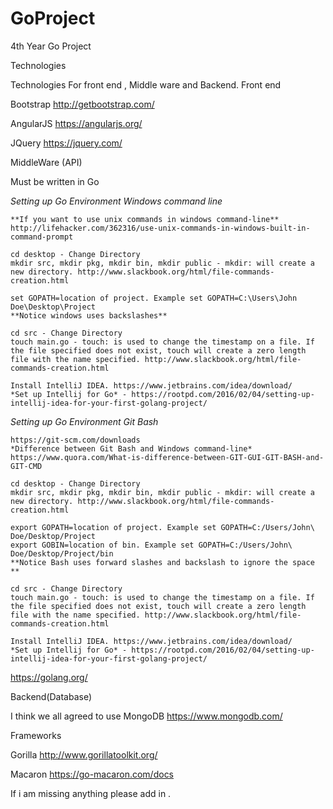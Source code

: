 # GoProject
4th Year Go Project



Technologies 


Technologies For front end , Middle ware and Backend.
Front end

Bootstrap
http://getbootstrap.com/

AngularJS
https://angularjs.org/

JQuery
https://jquery.com/

MiddleWare (API)

Must be written in Go

*Setting up Go Environment Windows command line*
```
**If you want to use unix commands in windows command-line**
http://lifehacker.com/362316/use-unix-commands-in-windows-built-in-command-prompt

cd desktop - Change Directory
mkdir src, mkdir pkg, mkdir bin, mkdir public - mkdir: will create a new directory. http://www.slackbook.org/html/file-commands-creation.html

set GOPATH=location of project. Example set GOPATH=C:\Users\John Doe\Desktop\Project
**Notice windows uses backslashes**

cd src - Change Directory
touch main.go - touch: is used to change the timestamp on a file. If the file specified does not exist, touch will create a zero length file with the name specified. http://www.slackbook.org/html/file-commands-creation.html

Install IntelliJ IDEA. https://www.jetbrains.com/idea/download/
*Set up Intellij for Go* - https://rootpd.com/2016/02/04/setting-up-intellij-idea-for-your-first-golang-project/
```
*Setting up Go Environment Git Bash*
```
https://git-scm.com/downloads
*Difference between Git Bash and Windows command-line*
https://www.quora.com/What-is-difference-between-GIT-GUI-GIT-BASH-and-GIT-CMD

cd desktop - Change Directory
mkdir src, mkdir pkg, mkdir bin, mkdir public - mkdir: will create a new directory. http://www.slackbook.org/html/file-commands-creation.html

export GOPATH=location of project. Example set GOPATH=C:/Users/John\ Doe/Desktop/Project
export GOBIN=location of bin. Example set GOPATH=C:/Users/John\ Doe/Desktop/Project/bin
**Notice Bash uses forward slashes and backslash to ignore the space **

cd src - Change Directory
touch main.go - touch: is used to change the timestamp on a file. If the file specified does not exist, touch will create a zero length file with the name specified. http://www.slackbook.org/html/file-commands-creation.html

Install IntelliJ IDEA. https://www.jetbrains.com/idea/download/
*Set up Intellij for Go* - https://rootpd.com/2016/02/04/setting-up-intellij-idea-for-your-first-golang-project/
```


https://golang.org/

Backend(Database)

I think we all agreed to use MongoDB
https://www.mongodb.com/

Frameworks

Gorilla
http://www.gorillatoolkit.org/

Macaron
https://go-macaron.com/docs

If i am missing anything please add in .
